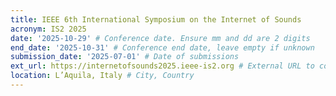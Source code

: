 ```yaml
---
title: IEEE 6th International Symposium on the Internet of Sounds
acronym: IS2 2025
date: '2025-10-29' # Conference date. Ensure mm and dd are 2 digits
end_date: '2025-10-31' # Conference end date, leave empty if unknown
submission_date: '2025-07-01' # Date of submissions
ext_url: https://internetofsounds2025.ieee-is2.org # External URL to conference website
location: L’Aquila, Italy # City, Country
---
```

